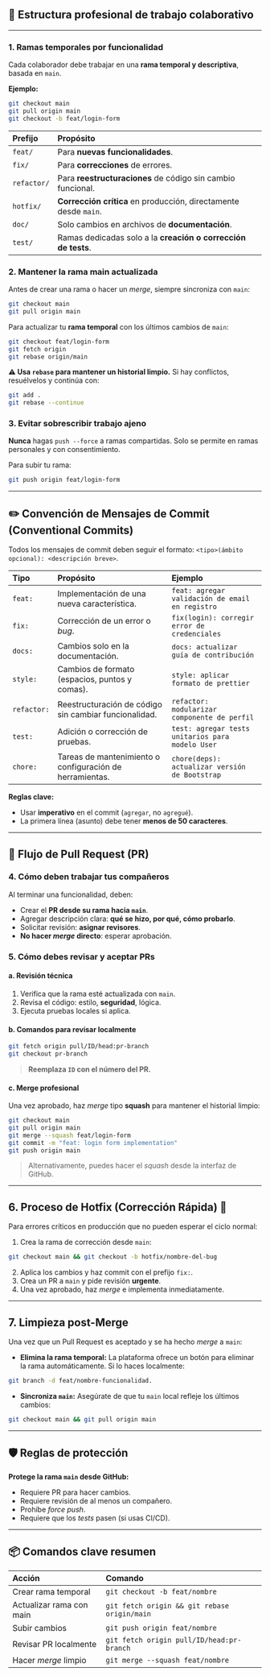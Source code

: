 ## 🧩 Estructura profesional de trabajo colaborativo

---

### 1. Ramas temporales por funcionalidad

Cada colaborador debe trabajar en una **rama temporal y descriptiva**, basada en `main`.

**Ejemplo:**

```bash
git checkout main
git pull origin main
git checkout -b feat/login-form
```

| Prefijo     | Propósito                                                        |
| :---------- | :--------------------------------------------------------------- |
| `feat/`     | Para **nuevas funcionalidades**.                                 |
| `fix/`      | Para **correcciones** de errores.                                |
| `refactor/` | Para **reestructuraciones** de código sin cambio funcional.      |
| `hotfix/`   | **Corrección crítica** en producción, directamente desde `main`. |
| `doc/`      | Solo cambios en archivos de **documentación**.                   |
| `test/`     | Ramas dedicadas solo a la **creación o corrección de tests**.    |

### 2. Mantener la rama main actualizada

Antes de crear una rama o hacer un *merge*, siempre sincroniza con `main`:
```bash
git checkout main
git pull origin main
```
Para actualizar tu **rama temporal** con los últimos cambios de `main`:

```bash
git checkout feat/login-form
git fetch origin
git rebase origin/main
```

**⚠️ Usa `rebase` para mantener un historial limpio.** Si hay conflictos, resuélvelos y continúa con:

```bash
git add .
git rebase --continue
```

### 3. Evitar sobrescribir trabajo ajeno

**Nunca** hagas `push --force` a ramas compartidas. Solo se permite en ramas personales y con consentimiento.

Para subir tu rama:

```bash
git push origin feat/login-form
```

---

## ✏️ Convención de Mensajes de Commit (Conventional Commits)

Todos los mensajes de commit deben seguir el formato: `<tipo>(ámbito opcional): <descripción breve>`.

| Tipo        | Propósito                                                | Ejemplo                                          |
| :---------- | :------------------------------------------------------- | :----------------------------------------------- |
| `feat:`     | Implementación de una nueva característica.              | `feat: agregar validación de email en registro`  |
| `fix:`      | Corrección de un error o *bug*.                          | `fix(login): corregir error de credenciales`     |
| `docs:`     | Cambios solo en la documentación.                        | `docs: actualizar guía de contribución`          |
| `style:`    | Cambios de formato (espacios, puntos y comas).           | `style: aplicar formato de prettier`             |
| `refactor:` | Reestructuración de código sin cambiar funcionalidad.    | `refactor: modularizar componente de perfil`     |
| `test:`     | Adición o corrección de pruebas.                         | `test: agregar tests unitarios para modelo User` |
| `chore:`    | Tareas de mantenimiento o configuración de herramientas. | `chore(deps): actualizar versión de Bootstrap`   |

**Reglas clave:**

* Usar **imperativo** en el commit (`agregar`, no `agregué`).
* La primera línea (asunto) debe tener **menos de 50 caracteres**.

---

## 🔁 Flujo de Pull Request (PR)

### 4. Cómo deben trabajar tus compañeros

Al terminar una funcionalidad, deben:

* Crear el **PR desde su rama hacia `main`**.
* Agregar descripción clara: **qué se hizo, por qué, cómo probarlo**.
* Solicitar revisión: **asignar revisores**.
* **No hacer *merge* directo**: esperar aprobación.

### 5. Cómo debes revisar y aceptar PRs

#### a. Revisión técnica

1.  Verifica que la rama esté actualizada con `main`.
2.  Revisa el código: estilo, **seguridad**, lógica.
3.  Ejecuta pruebas locales si aplica.

#### b. Comandos para revisar localmente

```bash
git fetch origin pull/ID/head:pr-branch
git checkout pr-branch
```


> **Reemplaza `ID` con el número del PR.**

#### c. Merge profesional

Una vez aprobado, haz *merge* tipo **squash** para mantener el historial limpio:

```bash
git checkout main
git pull origin main
git merge --squash feat/login-form
git commit -m "feat: login form implementation"
git push origin main
```


> Alternativamente, puedes hacer el *squash* desde la interfaz de GitHub.

---

## 6. Proceso de Hotfix (Corrección Rápida) 🚨

Para errores críticos en producción que no pueden esperar el ciclo normal:

1.  Crea la rama de corrección desde `main`: 
```bash
git checkout main && git checkout -b hotfix/nombre-del-bug
```
2.  Aplica los cambios y haz commit con el prefijo `fix:`.
3.  Crea un PR a `main` y pide revisión **urgente**.
4.  Una vez aprobado, haz *merge* e implementa inmediatamente.

---

## 7. Limpieza post-Merge

Una vez que un Pull Request es aceptado y se ha hecho *merge* a `main`:

* **Elimina la rama temporal:** La plataforma ofrece un botón para eliminar la rama automáticamente. Si lo haces localmente: 
```bash
git branch -d feat/nombre-funcionalidad.
```
* **Sincroniza `main`:** Asegúrate de que tu `main` local refleje los últimos cambios: 
```bash
git checkout main && git pull origin main
```

---

## 🛡️ Reglas de protección

**Protege la rama `main` desde GitHub:**

* Requiere PR para hacer cambios.
* Requiere revisión de al menos un compañero.
* Prohíbe *force push*.
* Requiere que los *tests* pasen (si usas CI/CD).

---

## 📦 Comandos clave resumen

| Acción                   | Comando                                      |
| :----------------------- | :------------------------------------------- |
| Crear rama temporal      | `git checkout -b feat/nombre`                |
| Actualizar rama con main | `git fetch origin && git rebase origin/main` |
| Subir cambios            | `git push origin feat/nombre`                |
| Revisar PR localmente    | `git fetch origin pull/ID/head:pr-branch`    |
| Hacer *merge* limpio     | `git merge --squash feat/nombre`             |